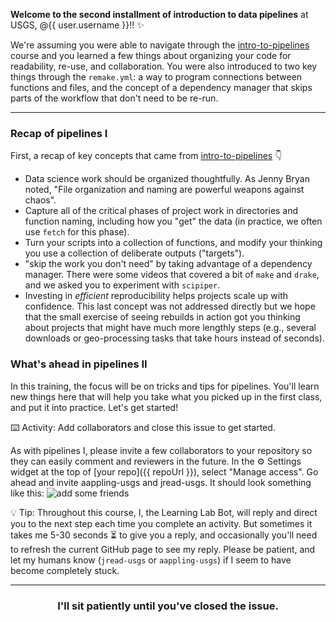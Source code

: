 **Welcome to the second installment of introduction to data pipelines** at USGS, @{{ user.username }}!! :sparkles:

We're assuming you were able to navigate through the [intro-to-pipelines](https://lab.github.com/USGS-R/intro-to-pipelines) course and you learned a few things about organizing your code for readability, re-use, and collaboration. You were also introduced to two key things through the `remake.yml`: a way to program connections between functions and files, and the concept of a dependency manager that skips parts of the workflow that don't need to be re-run. 

---
### Recap of pipelines I

First, a recap of key concepts that came from [intro-to-pipelines](https://lab.github.com/USGS-R/intro-to-pipelines) :point_down:
- Data science work should be organized thoughtfully. As Jenny Bryan noted, "File organization and naming are powerful weapons against chaos".
- Capture all of the critical phases of project work in directories and function naming, including how you "get" the data (in practice, we often use `fetch` for this phase).
- Turn your scripts into a collection of functions, and modify your thinking you use a collection of deliberate outputs ("targets").
- "skip the work you don't need" by taking advantage of a dependency manager. There were some videos that covered a bit of `make` and `drake`, and we asked you to experiment with `scipiper`.
- Investing in _efficient_ reproducibility helps projects scale up with confidence. This last concept was not addressed directly but we hope that the small exercise of seeing rebuilds in action got you thinking about projects that might have much more lengthly steps (e.g., several downloads or geo-processing tasks that take hours instead of seconds).

### What's ahead in pipelines II

In this training, the focus will be on tricks and tips for pipelines. You'll learn new things here that will help you take what you picked up in the first class, and put it into practice. Let's get started!


:keyboard: Activity: Add collaborators and close this issue to get started.

As with pipelines I, please invite a few collaborators to your repository so they can easily comment and reviewers in the future. In the :gear: Settings widget at the top of [your repo]({{ repoUrl }}), select "Manage access". Go ahead and invite aappling-usgs and jread-usgs. It should look something like this: 
![add some friends](https://user-images.githubusercontent.com/2349007/81471981-c0094900-91ba-11ea-93b0-0ffd31ec4ea9.png)

:bulb: Tip: Throughout this course, I, the Learning Lab Bot, will reply and direct you to the next step each time you complete an activity. But sometimes it takes me 5-30 seconds :hourglass_flowing_sand: to give you a reply, and occasionally you'll need to refresh the current GitHub page to see my reply. Please be patient, and let my humans know (`jread-usgs` or `aappling-usgs`) if I seem to have become completely stuck.

<hr>
<h3 align="center">I'll sit patiently until you've closed the issue.</h3>
